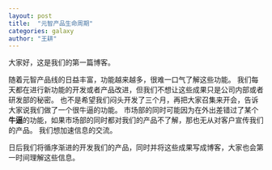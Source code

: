 ```yaml
---
layout: post
title:  "元智产品生命周期"
categories: galaxy
author: "王耕"
---
```


大家好，这是我们的第一篇博客。

随着元智产品线的日益丰富，功能越来越多，很难一口气了解这些功能。
我们每天都在进行新功能的开发或者产品改进，但我们不想让这些成果只是公司内部或者研发部的秘密。
也不是希望我们闷头开发了三个月，再把大家召集来开会，告诉大家说我们做了一个很牛逼的功能。
市场部的同时可能因为在外出差错过了某个**牛逼**的功能，如果市场部的同时都对我们的产品不了解，那也无从对客户宣传我们的产品。
我们想加速信息的交流。

日后我们将循序渐进的开发我们的产品，同时并将这些成果写成博客，大家也会第一时间理解这些信息。